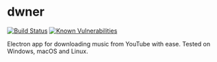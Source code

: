 # dwner

[![Build Status](https://travis-ci.com/Jabster28/dwner.svg?branch=master)](https://travis-ci.org/jabster28/dwner)
[![Known Vulnerabilities](https://snyk.io/test/github/Jabster28/dwner/badge.svg?targetFile=package.json)](https://snyk.io/test/github/Jabster28/dwner?targetFile=package.json)

 Electron app for downloading music from YouTube with ease. Tested on Windows, macOS and Linux.  
